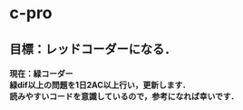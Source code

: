 # c-pro
<h2>
  目標：レッドコーダーになる．
  <h4>
    現在：緑コーダー
<br>
緑dif以上の問題を1日2AC以上行い，更新します．
<br>
読みやすいコードを意識しているので，参考になれば幸いです．

